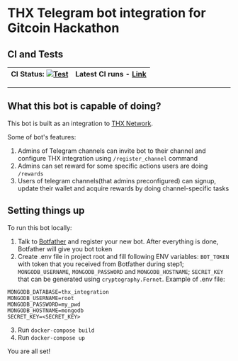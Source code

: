 # THX Telegram bot integration for Gitcoin Hackathon
## CI and Tests

| CI Status: [![Test](https://github.com/SHAKOTN/thx_tg_bot_contest/actions/workflows/main.yml/badge.svg)](https://github.com/SHAKOTN/thx_tg_bot_contest/actions/workflows/main.yml) | Latest CI runs - [Link](https://github.com/SHAKOTN/thx_tg_bot_contest/actions)|
|---|---:

---

## What this bot is capable of doing?
This bot is built as an integration to [THX Network](https://www.thx.network).

Some of bot's features:
1. Admins of Telegram channels can invite bot to their channel and configure THX integration using `/register_channel` command
2. Admins can set reward for some specific actions users are doing `/rewards`
3. Users of telegram channels(that admins preconfigured) can signup, update their wallet and acquire rewards by doing channel-specific tasks


## Setting things up
To run this bot locally:
1. Talk to [Botfather](https://t.me/botfather) and register your new bot. After everything is done, Botfather will give you bot token
2. Create .env file in project root and fill following ENV variables: `BOT_TOKEN` with token that you received from Botfather during step1; `MONGODB_USERNAME`, `MONGODB_PASSWORD` and `MONGODB_HOSTNAME`; `SECRET_KEY` that can be generated using `cryptography.Fernet`. Example of .env file:
```BOT_TOKEN=<BOT_TOKEN>
MONGODB_DATABASE=thx_integration
MONGODB_USERNAME=root
MONGODB_PASSWORD=my_pwd
MONGODB_HOSTNAME=mongodb
SECRET_KEY=<SECRET_KEY>
```
3. Run `docker-compose build`
4. Run `docker-compose up`

You are all set!